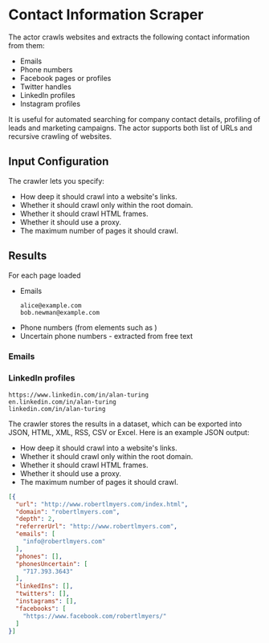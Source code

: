 # Contact Information Scraper

The actor crawls websites and extracts the following contact information from them:

- Emails
- Phone numbers
- Facebook pages or profiles
- Twitter handles
- LinkedIn profiles
- Instagram profiles

It is useful for automated searching for company contact details, profiling of leads
and marketing campaigns. The actor supports both list of URLs and recursive crawling of websites.

<!-- TODO: link to blog post once published -->


## Input Configuration

The crawler lets you specify:

- How deep it should crawl into a website's links.
- Whether it should crawl only within the root domain.
- Whether it should crawl HTML frames.
- Whether it should use a proxy.
- The maximum number of pages it should crawl.


## Results

For each page loaded

- Emails
  ```
  alice@example.com
  bob.newman@example.com
  ```
- Phone numbers (from elements such as )
- Uncertain phone numbers - extracted from free text

### Emails



### LinkedIn profiles

```
https://www.linkedin.com/in/alan-turing
en.linkedin.com/in/alan-turing
linkedin.com/in/alan-turing
```

The crawler stores the results in a dataset, which can be exported into JSON, HTML, XML, RSS, CSV or Excel. Here is an example JSON output:

- How deep it should crawl into a website's links.
- Whether it should crawl only within the root domain.
- Whether it should crawl HTML frames.
- Whether it should use a proxy.
- The maximum number of pages it should crawl.



```json
[{
  "url": "http://www.robertlmyers.com/index.html",
  "domain": "robertlmyers.com",
  "depth": 2,
  "referrerUrl": "http://www.robertlmyers.com",
  "emails": [
    "info@robertlmyers.com"
  ],
  "phones": [],
  "phonesUncertain": [
    "717.393.3643"
  ],
  "linkedIns": [],
  "twitters": [],
  "instagrams": [],
  "facebooks": [
    "https://www.facebook.com/robertlmyers/"
  ]
}]
```
